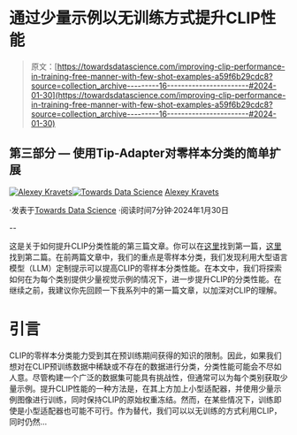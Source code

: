 # 通过少量示例以无训练方式提升CLIP性能

> 原文：[https://towardsdatascience.com/improving-clip-performance-in-training-free-manner-with-few-shot-examples-a59f6b29cdc8?source=collection_archive---------16-----------------------#2024-01-30](https://towardsdatascience.com/improving-clip-performance-in-training-free-manner-with-few-shot-examples-a59f6b29cdc8?source=collection_archive---------16-----------------------#2024-01-30)

## 第三部分 — 使用Tip-Adapter对零样本分类的简单扩展

[](https://medium.com/@alexml0123?source=post_page---byline--a59f6b29cdc8--------------------------------)[![Alexey Kravets](../Images/3b31f9b3c73c6c7ca709f845e6f70023.png)](https://medium.com/@alexml0123?source=post_page---byline--a59f6b29cdc8--------------------------------)[](https://towardsdatascience.com/?source=post_page---byline--a59f6b29cdc8--------------------------------)[![Towards Data Science](../Images/a6ff2676ffcc0c7aad8aaf1d79379785.png)](https://towardsdatascience.com/?source=post_page---byline--a59f6b29cdc8--------------------------------) [Alexey Kravets](https://medium.com/@alexml0123?source=post_page---byline--a59f6b29cdc8--------------------------------)

·发表于[Towards Data Science](https://towardsdatascience.com/?source=post_page---byline--a59f6b29cdc8--------------------------------) ·阅读时间7分钟·2024年1月30日

--

这是关于如何提升CLIP分类性能的第三篇文章。你可以在[这里](https://medium.com/towards-data-science/simple-way-of-improving-zero-shot-clip-performance-4eae474cb447)找到第一篇，[这里](https://medium.com/towards-data-science/improving-performance-and-explainability-of-zero-shot-clip-33e579d3f4bb)找到第二篇。在前两篇文章中，我们的重点是零样本分类，我们发现利用大型语言模型（LLM）定制提示可以提高CLIP的零样本分类性能。在本文中，我们将探索如何在为每个类别提供少量视觉示例的情况下，进一步提升CLIP的分类性能。在继续之前，我建议你先回顾一下我系列中的第一篇文章，以加深对CLIP的理解。

# 引言

CLIP的零样本分类能力受到其在预训练期间获得的知识的限制。因此，如果我们想对在CLIP预训练数据中稀缺或不存在的数据进行分类，分类性能可能会不尽如人意。尽管构建一个广泛的数据集可能具有挑战性，但通常可以为每个类别获取少量示例。提升CLIP性能的一种方法是，在其上方加上小型适配器，并使用少量示例图像进行训练，同时保持CLIP的原始权重冻结。然而，在某些情况下，训练即使是小型适配器也可能不可行。作为替代，我们可以以无训练的方式利用CLIP，同时仍然…
